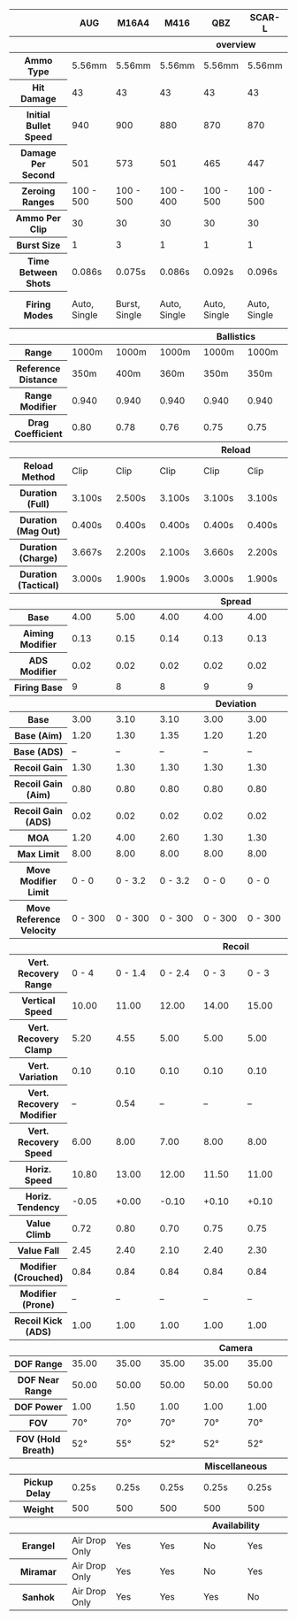 <table>
  <thead>
    <tr>
      <th>
      <th> AUG
      <th> M16A4
      <th> M416
      <th> QBZ
      <th> SCAR-L
      <th> Beryl M762
      <th> AKM
      <th> Groza
      <th> Mk47 Mutant
    </tr>
  </thead>
<!-- overview -->
  <thead>
      <th colspan=10> overview
  </thead>
  <tbody>
    <tr>
      <th> Ammo Type
      <td> 5.56mm
      <td> 5.56mm
      <td> 5.56mm
      <td> 5.56mm
      <td> 5.56mm
      <td> 7.62mm
      <td> 7.62mm
      <td> 7.62mm
      <td> 7.62mm
    </tr>
    <tr>
      <th> Hit Damage
      <td> 43
      <td> 43
      <td> 43
      <td> 43
      <td> 43
      <td> 47
      <td> 49
      <td> 49
      <td> 49
    </tr>
    <tr>
      <th> Initial Bullet Speed
      <td> 940
      <td> 900
      <td> 880
      <td> 870
      <td> 870
      <td> 715
      <td> 715
      <td> 715
      <td> 780
    </tr>
    <tr>
      <th> Damage Per Second
      <td> 501
      <td> 573
      <td> 501
      <td> 465
      <td> 447
      <td> 548
      <td> 489
      <td> 612
      <td> 489
    </tr>
    <tr>
      <th> Zeroing Ranges
      <td> 100 - 500
      <td> 100 - 500
      <td> 100 - 400
      <td> 100 - 500
      <td> 100 - 500
      <td> 100 - 1,000
      <td> 100 - 1,000
      <td> 100 - 300
      <td> 100 - 1,000
    </tr>
    <tr>
      <th> Ammo Per Clip
      <td> 30
      <td> 30
      <td> 30
      <td> 30
      <td> 30
      <td> 30
      <td> 30
      <td> 30
      <td> 20
    </tr>
    <tr>
      <th> Burst Size
      <td> 1
      <td> 3
      <td> 1
      <td> 1
      <td> 1
      <td> 1
      <td> 1
      <td> 1
      <td> 2
    </tr>
    <tr>
      <th> Time Between Shots
      <td> 0.086s
      <td> 0.075s
      <td> 0.086s
      <td> 0.092s
      <td> 0.096s
      <td> 0.086s
      <td> 0.100s
      <td> 0.080s
      <td> 0.100s
    </tr>
    <tr>
      <th> Firing Modes
      <td> Auto, Single
      <td> Burst, Single
      <td> Auto, Single
      <td> Auto, Single
      <td> Auto, Single
      <td> Burst, Auto, Single
      <td> Auto, Single
      <td> Auto, Single
      <td> Burst, Single
    </tr>
  </tbody>
<!-- Ballistics -->
  <thead>
    <th colspan=10> Ballistics
  </thead>
  <tbody>
    <tr>
     <th> Range
     <td> 1000m
     <td> 1000m
     <td> 1000m
     <td> 1000m
     <td> 1000m
     <td> 1000m
     <td> 1000m
     <td> 1000m
     <td> 1000m
    </tr>
    <tr>
     <th> Reference Distance
     <td> 350m
     <td> 400m
     <td> 360m
     <td> 350m
     <td> 350m
     <td> 380m
     <td> 380m
     <td> 380m
     <td> 380m
    </tr>
    <tr>
     <th> Range Modifier
     <td> 0.940
     <td> 0.940
     <td> 0.940
     <td> 0.940
     <td> 0.940
     <td> 0.950
     <td> 0.950
     <td> 0.950
     <td> 0.950
    </tr>
    <tr>
     <th> Drag Coefficient
     <td> 0.80
     <td> 0.78
     <td> 0.76
     <td> 0.75
     <td> 0.75
     <td> –
     <td> –
     <td> 0.76
     <td> 0.75
    </tr>
  </tbody>
<!-- Reload -->
  <thead>
    <th colspan=10> Reload
  </thead>
  <tbody>
    <tr>
      <th> Reload Method
      <td> Clip
      <td> Clip
      <td> Clip
      <td> Clip
      <td> Clip
      <td> Clip
      <td> Clip
      <td> Clip
      <td> Clip
    </tr>
    <tr>
      <th> Duration (Full)
      <td> 3.100s
      <td> 2.500s
      <td> 3.100s
      <td> 3.100s
      <td> 3.100s
      <td> 3.100s
      <td> 3.100s
      <td> 3.100s
      <td> 3.100s
    </tr>
    <tr>
      <th> Duration (Mag Out)
      <td> 0.400s
      <td> 0.400s
      <td> 0.400s
      <td> 0.400s
      <td> 0.400s
      <td> 0.400s
      <td> 0.400s
      <td> 0.400s
      <td> 0.400s
    </tr>
    <tr>
      <th> Duration (Charge)
      <td> 3.667s
      <td> 2.200s
      <td> 2.100s
      <td> 3.660s
      <td> 2.200s
      <td> 2.900s
      <td> 2.900s
      <td> 3.000s
      <td> 3.350s
    </tr>
    <tr>
      <th> Duration (Tactical)
      <td> 3.000s
      <td> 1.900s
      <td> 1.900s
      <td> 3.000s
      <td> 1.900s
      <td> 2.250s
      <td> 2.250s
      <td> 2.250s
      <td> 2.700s
    </tr>
  </tbody>
<!-- Spread -->
  <thead>
    <th colspan=10> Spread
  </thead>
  <tbody>
    <tr>
      <th> Base
      <td> 4.00
      <td> 5.00
      <td> 4.00
      <td> 4.00
      <td> 4.00
      <td> 6.00
      <td> 6.00
      <td> 6.00
      <td> 6.00
    </tr>
    <tr>
      <th> Aiming Modifier
      <td> 0.13
      <td> 0.15
      <td> 0.14
      <td> 0.13
      <td> 0.13
      <td> 0.15
      <td> 0.15
      <td> 0.15
      <td> 0.15
    </tr>
    <tr>
      <th> ADS Modifier
      <td> 0.02
      <td> 0.02
      <td> 0.02
      <td> 0.02
      <td> 0.02
      <td> 0.03
      <td> 0.03
      <td> 0.03
      <td> 0.03
    </tr>
    <tr>
      <th> Firing Base
      <td> 9
      <td> 8
      <td> 8
      <td> 9
      <td> 9
      <td> 9
      <td> 9
      <td> 9
      <td> 9
    </tr>
  </tbody>
<!-- Deviation -->
  <thead>
    <th colspan=10> Deviation
  </thead>
  <tbody>
    <tr>
      <th> Base
      <td> 3.00
      <td> 3.10
      <td> 3.10
      <td> 3.00
      <td> 3.00
      <td> 3.10
      <td> 3.10
      <td> 3.10
      <td> 3.50
    </tr>
    <tr>
      <th> Base (Aim)
      <td> 1.20
      <td> 1.30
      <td> 1.35
      <td> 1.20
      <td> 1.20
      <td> 1.40
      <td> 1.40
      <td> 1.40
      <td> 1.45
    </tr>
    <tr>
      <th> Base (ADS)
      <td> –
      <td> –
      <td> –
      <td> –
      <td> –
      <td> 0.02
      <td> 0.02
      <td> –
      <td> 0.02
    </tr>
    <tr>
      <th> Recoil Gain
      <td> 1.30
      <td> 1.30
      <td> 1.30
      <td> 1.30
      <td> 1.30
      <td> 1.40
      <td> 1.40
      <td> 1.45
      <td> 1.40
    </tr>
    <tr>
      <th> Recoil Gain (Aim)
      <td> 0.80
      <td> 0.80
      <td> 0.80
      <td> 0.80
      <td> 0.80
      <td> 0.90
      <td> 0.90
      <td> 0.90
      <td> 0.90
    </tr>
    <tr>
      <th> Recoil Gain (ADS)
      <td> 0.02
      <td> 0.02
      <td> 0.02
      <td> 0.02
      <td> 0.02
      <td> 0.02
      <td> 0.02
      <td> 0.01
      <td> 0.02
    </tr>
    <tr>
      <th> MOA
      <td> 1.20
      <td> 4.00
      <td> 2.60
      <td> 1.30
      <td> 1.30
      <td> 4.80
      <td> 4.80
      <td> 3.00
      <td> 1.50
    </tr>
    <tr>
      <th> Max Limit
      <td> 8.00
      <td> 8.00
      <td> 8.00
      <td> 8.00
      <td> 8.00
      <td> 8.00
      <td> 8.00
      <td> 8.00
      <td> 8.00
    </tr>
    <tr>
      <th> Move Modifier Limit
      <td> 0 - 0
      <td> 0 - 3.2
      <td> 0 - 3.2
      <td> 0 - 0
      <td> 0 - 0
      <td> 0 - 3.5
      <td> 0 - 3.5
      <td> 0 - 3.5
      <td> 0 - 3.5
    </tr>
    <tr>
      <th> Move Reference Velocity
      <td> 0 - 300
      <td> 0 - 300
      <td> 0 - 300
      <td> 0 - 300
      <td> 0 - 300
      <td> 0 - 300
      <td> 0 - 300
      <td> 0 - 300
      <td> 0 - 300
    </tr>
  </tbody>
<!-- Recoil -->
  <thead>
    <th colspan=10> Recoil
  </thead>
  <tbody>
    <tr>
     <th> Vert. Recovery Range
     <td> 0 - 4
     <td> 0 - 1.4
     <td> 0 - 2.4
     <td> 0 - 3
     <td> 0 - 3
     <td> 0 - 2
     <td> 0 - 2
     <td> 0 - 2.2
     <td> 0 - 1.5
    </tr>
    <tr>
     <th> Vertical Speed
     <td> 10.00
     <td> 11.00
     <td> 12.00
     <td> 14.00
     <td> 15.00
     <td> 15.00
     <td> 15.00
     <td> 14.00
     <td> 12.50
    </tr>
    <tr>
     <th> Vert. Recovery Clamp
     <td> 5.20
     <td> 4.55
     <td> 5.00
     <td> 5.00
     <td> 5.00
     <td> 4.50
     <td> 4.50
     <td> 5.00
     <td> 4.20
    </tr>
    <tr>
     <th> Vert. Variation
     <td> 0.10
     <td> 0.10
     <td> 0.10
     <td> 0.10
     <td> 0.10
     <td> 0.10
     <td> 0.10
     <td> 0.10
     <td> 0.10
    </tr>
    <tr>
     <th> Vert. Recovery Modifier
     <td> –
     <td> 0.54
     <td> –
     <td> –
     <td> –
     <td> 0.55
     <td> 0.55
     <td> 0.55
     <td> 0.56
    </tr>
    <tr>
     <th> Vert. Recovery Speed
     <td> 6.00
     <td> 8.00
     <td> 7.00
     <td> 8.00
     <td> 8.00
     <td> 8.20
     <td> 8.20
     <td> 8.20
     <td> 8.20
    </tr>
    <tr>
     <th> Horiz. Speed
     <td> 10.80
     <td> 13.00
     <td> 12.00
     <td> 11.50
     <td> 11.00
     <td> 10.00
     <td> 9.50
     <td> 11.00
     <td> 10.00
    </tr>
    <tr>
     <th> Horiz. Tendency
     <td> -0.05
     <td> +0.00
     <td> -0.10
     <td> +0.10
     <td> +0.10
     <td> -0.10
     <td> -0.20
     <td> +0.00
     <td> +0.00
    </tr>
    <tr>
     <th> Value Climb
     <td> 0.72
     <td> 0.80
     <td> 0.70
     <td> 0.75
     <td> 0.75
     <td> 0.70
     <td> 0.70
     <td> 0.65
     <td> 0.75
    </tr>
    <tr>
     <th> Value Fall
     <td> 2.45
     <td> 2.40
     <td> 2.10
     <td> 2.40
     <td> 2.30
     <td> 2.15
     <td> 2.40
     <td> 2.10
     <td> 2.50
    </tr>
    <tr>
     <th> Modifier (Crouched)
     <td> 0.84
     <td> 0.84
     <td> 0.84
     <td> 0.84
     <td> 0.84
     <td> 0.88
     <td> 0.84
     <td> –
     <td> 0.88
    </tr>
    <tr>
     <th> Modifier (Prone)
     <td> –
     <td> –
     <td> –
     <td> –
     <td> –
     <td> 0.70
     <td> –
     <td> –
     <td> 0.70
    </tr>
    <tr>
     <th> Recoil Kick (ADS)
     <td> 1.00
     <td> 1.00
     <td> 1.00
     <td> 1.00
     <td> 1.00
     <td> 1.00
     <td> 1.00
     <td> 1.00
     <td> 1.00
    </tr>
  </tbody>
<!-- Camera -->
  <thead>
    <th colspan=10> Camera
  </thead>
  <tbody>
    <tr>
     <th> DOF Range
     <td> 35.00
     <td> 35.00
     <td> 35.00
     <td> 35.00
     <td> 35.00
     <td> 5.00
     <td> 5.00
     <td> 35.00
     <td> 5.00
    </tr>
    <tr>
     <th> DOF Near Range
     <td> 50.00
     <td> 50.00
     <td> 50.00
     <td> 50.00
     <td> 50.00
     <td> 27.00
     <td> 27.00
     <td> 50.00
     <td> 27.00
    </tr>
    <tr>
     <th> DOF Power
     <td> 1.00
     <td> 1.50
     <td> 1.00
     <td> 1.00
     <td> 1.00
     <td> 1.00
     <td> 1.00
     <td> 1.50
     <td> 1.00
    </tr>
    <tr>
     <th> FOV
     <td> 70°
     <td> 70°
     <td> 70°
     <td> 70°
     <td> 70°
     <td> 70°
     <td> 70°
     <td> 70°
     <td> 70°
    </tr>
    <tr>
     <th> FOV (Hold Breath)
     <td> 52°
     <td> 55°
     <td> 52°
     <td> 52°
     <td> 52°
     <td> 52°
     <td> 52°
     <td> 52°
     <td> 52°
    </tr>
  </tbody>
<!-- Miscellaneous -->
  <thead>
    <th colspan=10> Miscellaneous
  </thead>
  <tbody>
    <tr>
     <th> Pickup Delay
     <td> 0.25s
     <td> 0.25s
     <td> 0.25s
     <td> 0.25s
     <td> 0.25s
     <td> 0.25s
     <td> 0.25s
     <td> 0.25s
     <td> 0.25s
    </tr>
    <tr>
     <th> Weight
     <td> 500
     <td> 500
     <td> 500
     <td> 500
     <td> 500
     <td> 500
     <td> 500
     <td> 500
     <td> 500
    </tr>
  </tbody>
<!-- Availability -->
  <thead>
    <th colspan=10> Availability
  </thead>
  <tbody>
    <tr>
     <th> Erangel
     <td> Air Drop Only
     <td> Yes
     <td> Yes
     <td> No
     <td> Yes
     <td> Yes
     <td> Yes
     <td> Air Drop Only
     <td> Yes
    </tr>
    <tr>
     <th> Miramar
     <td> Air Drop Only
     <td> Yes
     <td> Yes
     <td> No
     <td> Yes
     <td> Yes
     <td> Yes
     <td> Air Drop Only
     <td> Yes
    </tr>
    <tr>
     <th> Sanhok
     <td> Air Drop Only
     <td> Yes
     <td> Yes
     <td> Yes
     <td> No
     <td> Yes
     <td> Yes
     <td> Air Drop Only
     <td> Yes
    </tr>
  </tbody>
</table>
